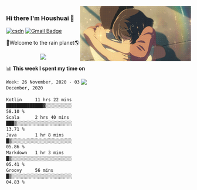 <img  align='right' height="150" src="https://github.com/LikeRainDay/LikeRainDay/blob/master/pic/img_rain_1.gif?raw=true">



### Hi there I'm Houshuai :lemon:

[![csdn](https://img.shields.io/badge/-csdn-c14438?style=flat-square&logo=c&logoColor=white)](https://blog.csdn.net/qq_15807167)
[![Gmail Badge](https://img.shields.io/badge/-gmail-c14438?style=flat-square&logo=Gmail&logoColor=white&link=mailto:houshuai0816@gmail.com)](mailto:houshuai0816@gmail.com)

🚀Welcome to the rain planet🌎

<center>
<img align='center'  src="https://source.unsplash.com/random/1200x600">
</center>

📊 **This week I spent my time on**

<img align='right'   width="300" src="https://github-readme-stats.vercel.app/api?username=LikeRainDay&show_icons=true&title_color=fff&icon_color=79ff97&text_color=9f9f9f&bg_color=151515">

<!--START_SECTION:waka-->
```text
Week: 26 November, 2020 - 03 December, 2020

Kotlin     11 hrs 22 mins  ██████████████▓░░░░░░░░░░   58.10 % 
Scala      2 hrs 40 mins   ███▒░░░░░░░░░░░░░░░░░░░░░   13.71 % 
Java       1 hr 8 mins     █▒░░░░░░░░░░░░░░░░░░░░░░░   05.86 % 
Markdown   1 hr 3 mins     █▒░░░░░░░░░░░░░░░░░░░░░░░   05.41 % 
Groovy     56 mins         █▒░░░░░░░░░░░░░░░░░░░░░░░   04.83 % 
```
<!--END_SECTION:waka-->

